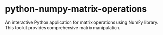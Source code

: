 # python-numpy-matrix-operations
An interactive Python application for matrix operations using NumPy library. This toolkit provides comprehensive matrix manipulation.

